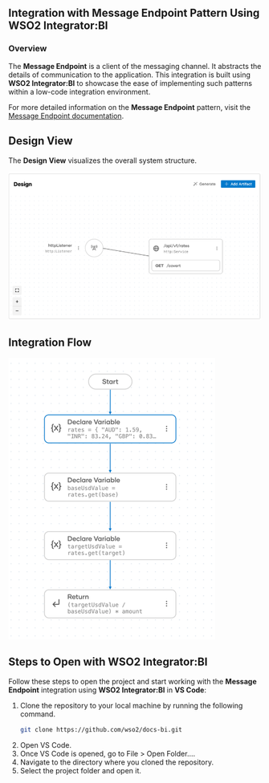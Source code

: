 ## Integration with  Message Endpoint Pattern Using WSO2 Integrator:BI

### Overview

The **Message Endpoint** is a client of the messaging channel. It abstracts the details of communication to the application. 
This integration is built using **WSO2 Integrator:BI** to showcase the ease of implementing such patterns within a low-code integration environment.

For more detailed information on the **Message Endpoint** pattern, visit the [Message Endpoint documentation](https://www.enterpriseintegrationpatterns.com/patterns/messaging/MessageEndpoint.html).

## Design View

The **Design View** visualizes the overall system structure.

![Design View](design.png)

## Integration Flow

![Flow Diagram](flow.png)

## Steps to Open with WSO2 Integrator:BI

Follow these steps to open the project and start working with the **Message Endpoint** integration using **WSO2 Integrator:BI** in **VS Code**:

1. Clone the repository to your local machine by running the following command.
   ```bash
   git clone https://github.com/wso2/docs-bi.git
   ```
2. Open VS Code.
3. Once VS Code is opened, go to File > Open Folder....
4. Navigate to the directory where you cloned the repository.
5. Select the project folder and open it.
